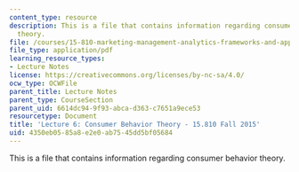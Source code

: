 ```yaml
---
content_type: resource
description: This is a file that contains information regarding consumer behavior
  theory.
file: /courses/15-810-marketing-management-analytics-frameworks-and-applications-fall-2015/4350eb0585a8e2e0ab7545dd5bf05684_MIT15_810F15_L6_CnsumrPsyc.pdf
file_type: application/pdf
learning_resource_types:
- Lecture Notes
license: https://creativecommons.org/licenses/by-nc-sa/4.0/
ocw_type: OCWFile
parent_title: Lecture Notes
parent_type: CourseSection
parent_uid: 6614dc94-9f93-abca-d363-c7651a9ece53
resourcetype: Document
title: 'Lecture 6: Consumer Behavior Theory - 15.810 Fall 2015'
uid: 4350eb05-85a8-e2e0-ab75-45dd5bf05684
---
```

This is a file that contains information regarding consumer behavior theory.